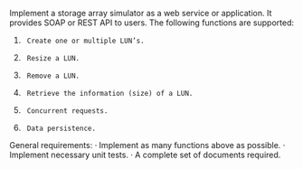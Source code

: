 Implement a storage array simulator as a web service or application. It provides SOAP or REST API to users. The following functions are supported:
1.      Create one or multiple LUN’s.
2.      Resize a LUN.
3.      Remove a LUN.
4.      Retrieve the information (size) of a LUN.
5.      Concurrent requests.
6.      Data persistence.
 
General requirements:
·        Implement as many functions above as possible.
·        Implement necessary unit tests.
·        A complete set of documents required.
